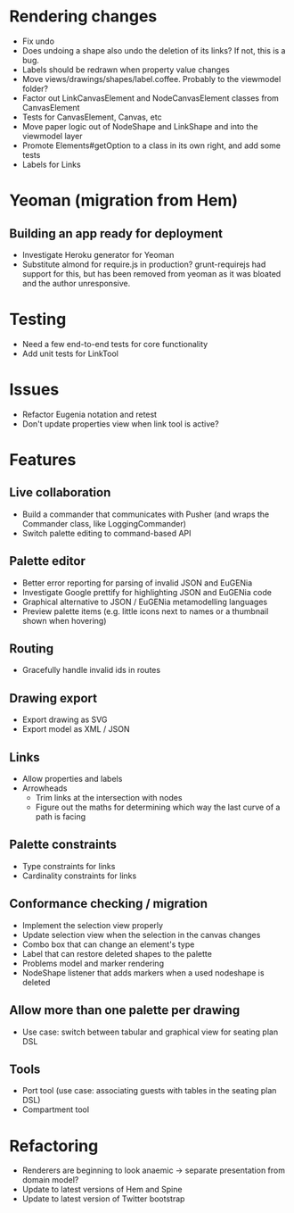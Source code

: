 # Rendering changes
* Fix undo
* Does undoing a shape also undo the deletion of its links? If not, this is a bug.
* Labels should be redrawn when property value changes
* Move views/drawings/shapes/label.coffee. Probably to the viewmodel folder?
* Factor out LinkCanvasElement and NodeCanvasElement classes from CanvasElement
* Tests for CanvasElement, Canvas, etc
* Move paper logic out of NodeShape and LinkShape and into the viewmodel layer
* Promote Elements#getOption to a class in its own right, and add some tests
* Labels for Links

# Yeoman (migration from Hem)
## Building an app ready for deployment
* Investigate Heroku generator for Yeoman
* Substitute almond for require.js in production? grunt-requirejs had support for this, but has been removed from yeoman as it was bloated and the author unresponsive.


# Testing
* Need a few end-to-end tests for core functionality
* Add unit tests for LinkTool

# Issues
* Refactor Eugenia notation and retest
* Don't update properties view when link tool is active?

# Features

## Live collaboration
* Build a commander that communicates with Pusher (and wraps the Commander class, like LoggingCommander)
* Switch palette editing to command-based API

## Palette editor
* Better error reporting for parsing of invalid JSON and EuGENia
* Investigate Google prettify for highlighting JSON and EuGENia code
* Graphical alternative to JSON / EuGENia metamodelling languages
* Preview palette items (e.g. little icons next to names or a thumbnail shown when hovering)

## Routing
* Gracefully handle invalid ids in routes

## Drawing export
* Export drawing as SVG
* Export model as XML / JSON

## Links
* Allow properties and labels
* Arrowheads
    * Trim links at the intersection with nodes
    * Figure out the maths for determining which way the last curve of a path is facing

## Palette constraints
* Type constraints for links
* Cardinality constraints for links

## Conformance checking / migration
* Implement the selection view properly
* Update selection view when the selection in the canvas changes
* Combo box that can change an element's type
* Label that can restore deleted shapes to the palette
* Problems model and marker rendering
* NodeShape listener that adds markers when a used nodeshape is deleted

## Allow more than one palette per drawing
* Use case: switch between tabular and graphical view for seating plan DSL

## Tools
* Port tool (use case: associating guests with tables in the seating plan DSL)
* Compartment tool

# Refactoring
* Renderers are beginning to look anaemic -> separate presentation from domain model?
* Update to latest versions of Hem and Spine
* Update to latest version of Twitter bootstrap